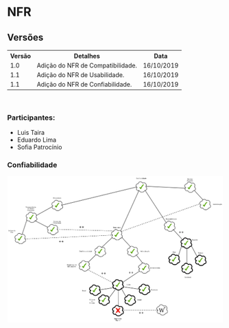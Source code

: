 # NFR
<div class="line"></div>

## Versões

<table class="versions">
	<tr>
		<th class="version_header">Versão</th>
		<th>Detalhes</th>
		<th>Data</th>
	</tr>
	<tr>
		<td>1.0</td>
		<td>Adição do NFR de Compatibilidade.</td>
		<td>16/10/2019</td>
  </tr>
  <tr>
		<td>1.1</td>
		<td>Adição do NFR de Usabilidade.</td>
		<td>16/10/2019</td>
	</tr>
	<tr>
		<td>1.1</td>
		<td>Adição do NFR de Confiabilidade.</td>
		<td>16/10/2019</td>
	</tr>
</table> 
<br>

### Participantes:
- Luis Taira
- Eduardo Lima
- Sofia Patrocínio

### Confiabilidade

<img src="../../assets/images/NFR/NFR-Confiabilidade.png">